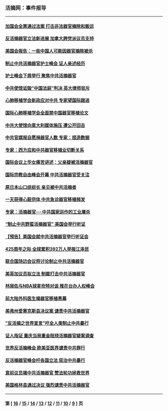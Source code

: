 ### 活摘网：事件报导
---
#### [加国会全票通过法案 打击非法器官摘除和贩运](../../pages/nf5877/n13884924.md?04260430) 
#### [反活摘器官立法新进展 加拿大跨党派议员支持](../../pages/nf5877/n13876061.md?04260430) 
#### [美国会报告：一些中国人可能因器官摘除被杀](../../pages/nf5877/n13867964.md?04260430) 
#### [制止中共活摘器官护士峰会 证人亲述经历](../../pages/nf5877/n13859007.md?04260430) 
#### [护士峰会下周举行 聚焦中共活摘器官](../../pages/nf5877/n13855418.md?04260430) 
#### [中共使馆诋毁“中国法庭”判决 英大律师驳斥](../../pages/nf5877/n13833945.md?04260430) 
#### [心肺移植学会新政应对中共 专家望国际跟进](../../pages/nf5877/n13829043.md?04260430) 
#### [国际心肺移植学会全面禁中国器官移植论文](../../pages/nf5877/n13827785.md?04260430) 
#### [中共大使馆向意大利媒体施压 遭公开回击](../../pages/nf5877/n13826038.md?04260430) 
#### [中共官媒报自愿捐器官人数 专家：捏造数据](../../pages/nf5877/n13814130.md?04260430) 
#### [专家：西方应和中共器官移植业切断关系](../../pages/nf5877/n13772828.md?04260430) 
#### [国际会议上华女痛苦讲述：父亲疑被活摘器官](../../pages/nf5877/n13771583.md?04260430) 
#### [国际宗教自由峰会开幕 中共活摘器官受关注](../../pages/nf5877/n13769995.md?04260430) 
#### [原日本山口组组长 亲见被中共活摘者](../../pages/nf5877/n13767360.md?04260430) 
#### [一天获得心脏供体 中共急诊器官移植频发](../../pages/nf5877/n13764689.md?04260430) 
#### [专家：活摘器官──中共国家运作的工业屠杀](../../pages/nf5877/n13761178.md?04260430) 
#### [“制止中共野蛮活摘器官” 美国会举行听证](../../pages/nf5877/n13735831.md?04260430) 
#### [【预告】美国会就中共活摘器官举行听证会](../../pages/nf5877/n13732843.md?04260430) 
#### [425周年之际 全球累积392万人举报江泽民](../../pages/nf5877/n13719232.md?04260430) 
#### [联合国场边会议将讨论制止中共活摘器官](../../pages/nf5877/n13656361.md?04260430) 
#### [美英加议员拟立法 制裁打击中共活摘器官](../../pages/nf5877/n13430251.md?04260430) 
#### [林昶佐与NBA球星坎特对谈 推在台办人权峰会](../../pages/nf5877/n13414467.md?04260430) 
#### [前大陆外科医生揭器官移植黑幕](../../pages/nf5877/n13401416.md?04260430) 
#### [美弗州爱塞克斯县决议案 谴责中共活摘器官](../../pages/nf5877/n13320919.md?04260430) 
#### [“反活摘之世界宣言”吁全人类制止中共暴行](../../pages/nf5877/n13259730.md?04260430) 
#### [证人指证 重庆当局重金阻挠活摘器官疑案调查](../../pages/nf5877/n13259127.md?04260430) 
#### [世界反活摘峰会 欧美亚医界谴责中共罪行](../../pages/nf5877/n13253550.md?04260430) 
#### [反活摘器官峰会吁各国立法 惩治中共暴行](../../pages/nf5877/n13245052.md?04260430) 
#### [意前议员揭中共活摘器官 赞法轮功拯救世界](../../pages/nf5877/n13203445.md?04260430) 
#### [美国格林县通过决议 强烈谴责中共活摘器官](../../pages/nf5877/n13119367.md?04260430) 

---
#### 第 [ [16](./16.md?04260430) / [15](./15.md?04260430) / [14](./14.md?04260430) / [13](./13.md?04260430) / [12](./12.md?04260430) / [11](./11.md?04260430) / [10](./10.md?04260430) / [9](./9.md?04260430) ] 页
